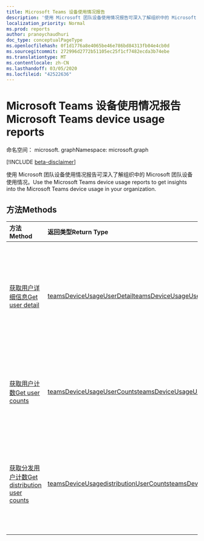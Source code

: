 ```yaml
---
title: Microsoft Teams 设备使用情况报告
description: '使用 Microsoft 团队设备使用情况报告可深入了解组织中的 Microsoft 团队设备使用情况。 '
localization_priority: Normal
ms.prod: reports
author: pranoychaudhuri
doc_type: conceptualPageType
ms.openlocfilehash: 0f1d1776a8e4065be46e786bd84313fb04e4cb0d
ms.sourcegitcommit: 272996d2772b51105ec25f1cf7482ecda3b74ebe
ms.translationtype: MT
ms.contentlocale: zh-CN
ms.lasthandoff: 03/05/2020
ms.locfileid: "42522636"
---
```

# <a name="microsoft-teams-device-usage-reports"></a><span data-ttu-id="8560b-103">Microsoft Teams 设备使用情况报告</span><span class="sxs-lookup"><span data-stu-id="8560b-103">Microsoft Teams device usage reports</span></span>

<span data-ttu-id="8560b-104">命名空间： microsoft. graph</span><span class="sxs-lookup"><span data-stu-id="8560b-104">Namespace: microsoft.graph</span></span>

[!INCLUDE [beta-disclaimer](../../includes/beta-disclaimer.md)]

<span data-ttu-id="8560b-105">使用 Microsoft 团队设备使用情况报告可深入了解组织中的 Microsoft 团队设备使用情况。</span><span class="sxs-lookup"><span data-stu-id="8560b-105">Use the Microsoft Teams device usage reports to get insights into the Microsoft Teams device usage in your organization.</span></span> 

## <a name="methods"></a><span data-ttu-id="8560b-106">方法</span><span class="sxs-lookup"><span data-stu-id="8560b-106">Methods</span></span>

| <span data-ttu-id="8560b-107">方法</span><span class="sxs-lookup"><span data-stu-id="8560b-107">Method</span></span>                                   | <span data-ttu-id="8560b-108">返回类型</span><span class="sxs-lookup"><span data-stu-id="8560b-108">Return Type</span></span>                              | <span data-ttu-id="8560b-109">说明</span><span class="sxs-lookup"><span data-stu-id="8560b-109">Description</span></span>                              |
| :--------------------------------------- | :--------------------------------------- | :--------------------------------------- |
| [<span data-ttu-id="8560b-110">获取用户详细信息</span><span class="sxs-lookup"><span data-stu-id="8560b-110">Get user detail</span></span>](../api/reportroot-getteamsdeviceusageuserdetail.md) | [<span data-ttu-id="8560b-111">teamsDeviceUsageUserDetail</span><span class="sxs-lookup"><span data-stu-id="8560b-111">teamsDeviceUsageUserDetail</span></span>](../resources/teamsdeviceusageuserdetail.md) | <span data-ttu-id="8560b-112">按用户获取有关 Microsoft Teams 设备使用情况的详细信息。</span><span class="sxs-lookup"><span data-stu-id="8560b-112">Get details about Microsoft Teams device usage by user.</span></span> |
| [<span data-ttu-id="8560b-113">获取用户计数</span><span class="sxs-lookup"><span data-stu-id="8560b-113">Get user counts</span></span>](../api/reportroot-getteamsdeviceusageusercounts.md) | [<span data-ttu-id="8560b-114">teamsDeviceUsageUserCounts</span><span class="sxs-lookup"><span data-stu-id="8560b-114">teamsDeviceUsageUserCounts</span></span>](../resources/teamsdeviceusageusercounts.md) | <span data-ttu-id="8560b-115">按设备类型获取每日唯一用户数。</span><span class="sxs-lookup"><span data-stu-id="8560b-115">Get the number of daily unique users by device type.</span></span> |
| [<span data-ttu-id="8560b-116">获取分发用户计数</span><span class="sxs-lookup"><span data-stu-id="8560b-116">Get distribution user counts</span></span>](../api/reportroot-getteamsdeviceusagedistributionusercounts.md) | [<span data-ttu-id="8560b-117">teamsDeviceUsagedistributionUserCounts</span><span class="sxs-lookup"><span data-stu-id="8560b-117">teamsDeviceUsagedistributionUserCounts</span></span>](../resources/teamsdeviceusagedistributionusercounts.md) | <span data-ttu-id="8560b-118">在选定的时间段内按设备类型获取唯一用户数。</span><span class="sxs-lookup"><span data-stu-id="8560b-118">Get the number of unique users by device type over the selected time period.</span></span> |
